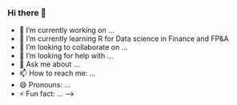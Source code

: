 ### Hi there 👋


- 🔭 I’m currently working on ...
- 🌱 I’m currently learning R for Data science in Finance and FP&A
- 👯 I’m looking to collaborate on ...
- 🤔 I’m looking for help with ...
- 💬 Ask me about ...
- 📫 How to reach me: ...
- 😄 Pronouns: ...
- ⚡ Fun fact: ...
-->
